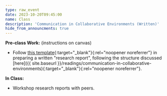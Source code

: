 ```yaml
---
type: raw_event
date: 2023-10-20T09:45:00
name: Class
description: 'Communication in Collaborative Environments (Written)'
hide_from_announcments: true
---
```


**Pre-class Work:** (instructions on canvas)
* Follow [this template](https://www.overleaf.com/read/dzzjjhfmvdzb){:target="_blank"}{:rel="noopener noreferrer"} in preparing a written "research report", following the structure discussed [here]({{ site.baseurl }}/readings/communication-in-collaborative-environments){:target="_blank"}{:rel="noopener noreferrer"}. 

**In Class:**
* Workshop research reports with peers.
